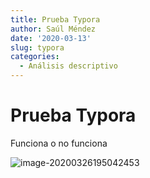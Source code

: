 ```yaml
---
title: Prueba Typora
author: Saúl Méndez
date: '2020-03-13'
slug: typora
categories:
  - Análisis descriptivo
---
```

# Prueba Typora

Funciona o no funciona

![image-20200326195042453](C:\Users\bsma_\AppData\Roaming\Typora\typora-user-images\image-20200326195042453.png)